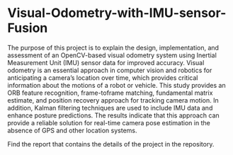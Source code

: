 # Visual-Odometry-with-IMU-sensor-Fusion

The purpose of this project is to explain the design, implementation,
and assessment of an OpenCV-based visual
odometry system using Inertial Measurement Unit (IMU)
sensor data for improved accuracy. Visual odometry is an
essential approach in computer vision and robotics for anticipating
a camera’s location over time, which provides
critical information about the motions of a robot or vehicle.
This study provides an ORB feature recognition, frame-toframe
matching, fundamental matrix estimate, and position
recovery approach for tracking camera motion. In addition,
Kalman filtering techniques are used to include IMU data
and enhance posture predictions. The results indicate that
this approach can provide a reliable solution for real-time
camera pose estimation in the absence of GPS and other
location systems.

Find the report that contains the details of the project in the repository.

